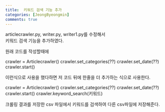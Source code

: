```yaml
---
title:  키워드 검색 기능 추가
categories: [JeongByeongmin]
comments: true
---
```


articlecrawler.py, writer.py, writer1.py를 수정해서  
키워드 검색 기능을 추가하였다.  

원래 코드를 작성할때에 

  crawler = Articlecrawler()
  crawler.set_categories(??)
  crawler.set_date(??)
  crawler.start()

이런식으로 사용을 했다하면 저 코드 뒤에 한줄을 더 추가하는 식으로 사용한다.  

  crawler = Articlecrawler()
  crawler.set_categories(??)
  crawler.set_date(??)
  crawler.start()
  crawler.keyword_search(키워드)

크롤링 결과를 저장한 csv 파일에서 키워드를 검색하여 다른 csv파일에 저장해준다.

